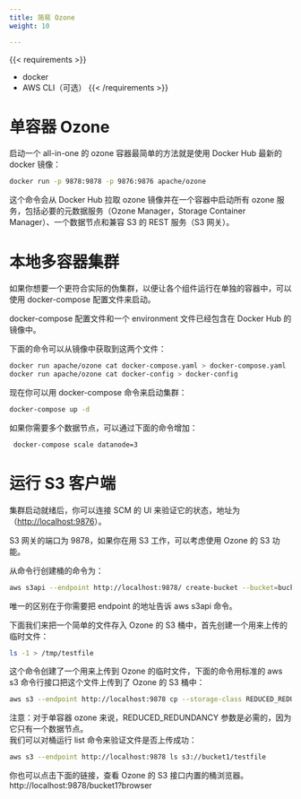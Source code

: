 ```yaml
---
title: 简易 Ozone
weight: 10

---
```

<!---
  Licensed to the Apache Software Foundation (ASF) under one or more
  contributor license agreements.  See the NOTICE file distributed with
  this work for additional information regarding copyright ownership.
  The ASF licenses this file to You under the Apache License, Version 2.0
  (the "License"); you may not use this file except in compliance with
  the License.  You may obtain a copy of the License at

      http://www.apache.org/licenses/LICENSE-2.0

  Unless required by applicable law or agreed to in writing, software
  distributed under the License is distributed on an "AS IS" BASIS,
  WITHOUT WARRANTIES OR CONDITIONS OF ANY KIND, either express or implied.
  See the License for the specific language governing permissions and
  limitations under the License.
-->

{{< requirements >}}
 * docker
 * AWS CLI（可选）
{{< /requirements >}}

# 单容器 Ozone

启动一个 all-in-one 的 ozone 容器最简单的方法就是使用 Docker Hub 最新的 docker 镜像：

```bash
docker run -p 9878:9878 -p 9876:9876 apache/ozone
```
这个命令会从 Docker Hub 拉取 ozone 镜像并在一个容器中启动所有 ozone 服务，包括必要的元数据服务（Ozone Manager，Storage Container Manager）、一个数据节点和兼容 S3
 的 REST 服务（S3 网关）。

# 本地多容器集群

如果你想要一个更符合实际的伪集群，以便让各个组件运行在单独的容器中，可以使用 docker-compose 配置文件来启动。

docker-compose 配置文件和一个 environment 文件已经包含在 Docker Hub 的镜像中。

下面的命令可以从镜像中获取到这两个文件：
```bash
docker run apache/ozone cat docker-compose.yaml > docker-compose.yaml
docker run apache/ozone cat docker-config > docker-config
```

现在你可以用 docker-compose 命令来启动集群：

```bash
docker-compose up -d
```

如果你需要多个数据节点，可以通过下面的命令增加：

```bash
 docker-compose scale datanode=3
 ```
# 运行 S3 客户端

集群启动就绪后，你可以连接 SCM 的 UI 来验证它的状态，地址为（[http://localhost:9876](http://localhost:9876)）。

S3 网关的端口为 9878，如果你在用 S3 工作，可以考虑使用 Ozone 的 S3 功能。


从命令行创建桶的命令为：

```bash
aws s3api --endpoint http://localhost:9878/ create-bucket --bucket=bucket1
```

唯一的区别在于你需要把 endpoint 的地址告诉 aws s3api 命令。

下面我们来把一个简单的文件存入 Ozone 的 S3 桶中，首先创建一个用来上传的临时文件：
```bash
ls -1 > /tmp/testfile
 ```
 这个命令创建了一个用来上传到 Ozone 的临时文件，下面的命令用标准的 aws s3 命令行接口把这个文件上传到了 Ozone 的 S3 桶中：

```bash
aws s3 --endpoint http://localhost:9878 cp --storage-class REDUCED_REDUNDANCY  /tmp/testfile  s3://bucket1/testfile
```
<div class="alert alert-info" role="alert">
注意：对于单容器 ozone 来说，REDUCED_REDUNDANCY 参数是必需的，因为它只有一个数据节点。</div>
我们可以对桶运行 list 命令来验证文件是否上传成功：

```bash
aws s3 --endpoint http://localhost:9878 ls s3://bucket1/testfile
```

<div class="alert alert-info" role="alert"> 你也可以点击下面的链接，查看 Ozone 的 S3 接口内置的桶浏览器。
<br>
</div>
http://localhost:9878/bucket1?browser
